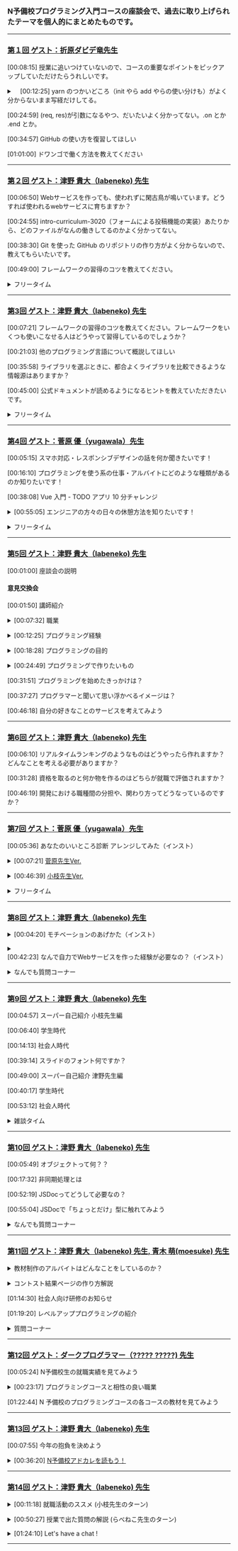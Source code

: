
### N予備校プログラミング入門コースの座談会で、過去に取り上げられたテーマを個人的にまとめたものです。
___
<!-- 第1回 -->
### [第１回 ゲスト：折原ダビデ竜先生][1]

<p>

[00:08:15] 授業に追いつけていないので、コースの重要なポイントをピックアップしていただけたらうれしいです。
</p> 

<details><summary>　[00:12:25] yarn のつかいどころ（init やら add やらの使い分けも）がよく分からないまま写経だけしてる。</summary><p></p>

<p>

[00:14:57] yarn init</p>
<p>[00:16:30] yarn add</p>
<p>[00:21:03] yarn install</p>
</details><p></p>

<p>

[00:24:59] (req, res)が引数になるやつ、だいたいよく分かってない。.on とか .end とか。</p>
<p>[00:34:57] GitHub の使い方を復習してほしい</p>
<p>[01:01:00] ドワンゴで働く方法を教えてください</p>

___

<!-- 第２回 -->
### [第２回 ゲスト：津野 貴大（labeneko) 先生][2]
  
<p>
  
[00:06:50] Webサービスを作っても、使われずに閑古鳥が鳴いています。どうすれば使われるwebサービスに育ちますか？</p>
<p>[00:24:55] intro-curriculum-3020（フォームによる投稿機能の実装）あたりから、どのファイルがなんの働きしてるのかよく分かってない。</p>
<p>[00:38:30] Git を使った GitHub のリポジトリの作り方がよく分からないので、教えてもらいたいです。</p>
<p>[00:49:00] フレームワークの習得のコツを教えてください。</p>

<details><summary>フリータイム</summary><p></p>
  
<p>
   
[00:56:40] 仕様設計後はまずGitHub上でレポジトリーを作るところから開始するのですか？</p>
<p>[00:57:40] phpのプログラムをlaravelのフレームワークを覚えて書き換えるのは難しいですか？</p>
<p>[00:58:54] docker学んだ方が良いですか？</p>
<p>[00:59:26] curl deスゴ技を紹介してください</p>
<p>[01:00:46] ラベネコさんの個人サイトはどこのサーバーですか？AWSは高いのですか？</p>
<p>[01:01:26] 英語力はどのくらいあると良いでしょうか？おすすめの英語勉強方があれば教えてください</p>
<p>[01:01:52] typo を減らすにはどうすれば良いのでしょうか？</p>
<p>[01:02:12] 今までどんなプログラミング言語を使われてきましたか？</p>
<p>[01:02:50] プログラマーで就職すると、実際はどういう仕事をするんですか？</p>
<p>[01:03:09] ラベネコさんにフォーラムで回答してもらって無茶苦茶助かりました。ありがとうございます！</p>
<p>[01:03:54] 冬のコンテスト、一番しょぼい提出の仕方（弱気）でも挑戦したいです。授業で習ったやつをちょっと変更、でしょうか？4章全部予習したらいけますか？</p>
<p>[01:04:30] scalaの魅力はどんなところですか？？</p>
<p>[01:05:10] laravelはrailsに似ているのですか？</p>
<p>[01:05:22] DBやGit管理に便利なツールってありますか？</p>
</details><p></p>


___

<!-- 第3回 -->
### [第3回 ゲスト：津野 貴大（labeneko) 先生][3]

<p>
  
[00:07:21] フレームワークの習得のコツを教えてください。フレームワークをいくつも使いこなせる人はどうやって習得しているのでしょうか？</p>
<p>[00:21:03] 他のプログラミング言語について概説してほしい</p>
<p>[00:35:58] ライブラリを選ぶときに、都合よくライブラリを比較できるような情報源はありますか？</p>
<p>[00:45:00] 公式ドキュメントが読めるようになるヒントを教えていただきたいです。</p>

<details><summary>フリータイム</summary><p></p>
  
  <p>
      
[00:54:38] Q◯itaとZe◯n、どちらが優位ですか？笑</p>
</details><p></p>

___

<!-- 第4回 -->
### [第4回 ゲスト：菅原 優（yugawala）先生][4]

<p>
  
[00:05:15] スマホ対応・レスポンシブデザインの話を何か聞きたいです！</p>
<p>[00:16:10] プログラミングを使う系の仕事・アルバイトにどのような種類があるのか知りたいです！</p>
<p>[00:38:08] Vue 入門 - TODO アプリ 10 分チャレンジ</p>
<details><summary>[00:55:05] エンジニアの方々の日々の休憩方法を知りたいです！</summary><p></p>
  
<p>
    
[00:58:48] 座り仕事だと、腰痛になりませんか？</p>
<p>[00:59:05] 冬は指先冷たくなりませんか？</p>
<p>[00:59:20] コーヒーは必需品？</p>
<p>[00:59:32] 目が痛くなりませんか？</p>
<p>[01:00:13] キーボードに飲み物こぼしたりしますか？</p>

</details><p></p>

<details><summary>フリータイム</summary><p></p>
  
<p>
      
[01:00:50] キーボードは何を使っていますか</p>
<p>[01:01:35] Vue.jsはどのように習得されましたか？</p>
</details><p></p>

___

<!-- 第5回 -->
### [第5回 ゲスト：津野 貴大（labeneko) 先生][5]

[00:01:00] 座談会の説明

#### 意見交換会
<p>
  
[00:01:50] 講師紹介</p>

<details><summary>[00:07:32] 職業</summary><p></p>
<p>1. 社会人 47.2%<br>
2. 学生（N/S高生、N中生以外） 5.6%<br>
3. 学生（N/S高生、N中生）  25.0%<br>
4. その他 22.2%</p>
</details><p></p>

<details><summary>[00:12:25] プログラミング経験</summary><p></p>
<p>1. 現役エンジニア   17.1%<br>
2. 趣味レベルで経験あり 37.1%<br>
3. ない（パソコン経験はある） 42.9%<br>
4. ない（パソコン初心者） 2.9%</p>
  </details><p></p>

<details><summary>[00:18:28] プログラミングの目的</summary><p></p>
<p>1. プログラマーになりたい 41.9%<br>
2. プログラミングを趣味にしたい 9.7%<br>
3. 作りたいものがある 41.9%<br>
4. その他 6.5%</p>
</details><p></p>

<details><summary>[00:24:49] プログラミングで作りたいもの</summary><p></p>
1. Web サービス 56.3%<br>
2. スマホアプリ 28.1%<br>
3. PCゲーム 6.3%<br>
4. その他 9.4%<br>
</details><p></p>

<p>[00:31:51] プログラミングを始めたきっかけは？</p>

<p>[00:37:27] プログラマーと聞いて思い浮かべるイメージは？</p>

<p>[00:46:18] 自分の好きなことのサービスを考えてみよう</p>

___

<!-- 第6回 -->
### [第6回 ゲスト：津野 貴大（labeneko) 先生][6]

<p>
  
  [00:06:10] リアルタイムランキングのようなものはどうやったら作れますか？どんなことを考える必要がありますか？</p>
<p>[00:31:28] 資格を取るのと何か物を作るのはどちらが就職で評価されますか？</p>
<p>[00:46:19] 開発における職種間の分担や、関わり方ってどうなっているのですか？</p>

___

<!-- 第7回 -->
### [第7回 ゲスト：菅原 優（yugawala）先生][7]
  
<p>
  
[00:05:36] あなたのいいところ診断 アレンジしてみた（インスト）</p>
<details><summary>[00:07:21] <a href="https://github.com/yugawala/assessment-su">菅原先生Ver.</a></summary><p></p>
  <p>
    
  [00:11:09] 好きなレイアウトにしてみた（Figma の紹介）</p>
<p>[00:12:34] ベジェ曲線・ベクター画像・SVGファイルの紹介</p>
  <p>[00:19:09] <a href="https://www.pinterest.jp/">pinterest</a> の紹介</p>
  <p>[00:21:16] <a href="https://fonts.google.com/">Web フォント</a>の紹介</p>
<p>[00:25:03] 権利関係の注意</p>
<p>[00:29:25] Web フォントの追加の仕方</p>
<p>[00:30:26] アニメーションをつけてみた</p>
<p>[00:11:09] CSS ファイルを分けてみた</p>
<p>[00:38:14] セマンティック HTML</p>
</details><p></p>

<details><summary>[00:46:39] <a href="https://github.com/hakoeda/nnn_recommender">小枝先生Ver.</a></summary><p></p>
  <p>
    
  [00:46:52] プロ的ビフォーアフター</p>
<p>[00:47:20] index.html</p>
<p>[00:51:14] assessment関数を2行に（コレクション関数）</p>
<p>[00:58:20] タグは作らずにテンプレ式に（spanタグ）</p>
<p>[01:02:42] オブジェクトを使ってわかりやすく</p>
<p>[01:09:50] ボタンを削除してリアルタイムに（oninput）</p>
<p>[01:11:13] 表示のオンオフを1行で（三項演算子）</p>
<p>[01:15:47] document.getElementByIdは省略（変数に入った関数）</p>
<p>[00:11:09] CSS ファイルを分けてみた</p>
<p>[00:38:14] セマンティック HTML</p>
</details><p></p>

<details><summary>フリータイム</summary><p></p>
  
<p>
   
[01:15:47] 三項演算子の補足</p>
<p>[01:23:03] 先生のコードを第一章までを習った学習分で書き直すと、どんなふうになりますか？</p>
<p>[01:24:59] あんなに繋げてしまうとどうやってデバッグするの？</p>
<p>[01:29:41] 菅原先生と、小枝先生の今回のいいところ診断の製作時間はどれくらいかかりましたか？</p>
</details><p></p>

___

<!-- 第8回 -->
### [第8回 ゲスト：津野 貴大（labeneko) 先生][8]
  
<details><summary>[00:04:20] モチベーションのあげかた（インスト）</summary><p></p>
<p>[00:05:18] 自分の好きをアプリにしよう</p>
<p>[00:10:54] プログラミング友達を見つけよう</p>
<p>[00:18:29] プログラミングは"手段"と割り切る</p>
<p>[00:22:02] 目標を持とう</p>
<p>[00:29:13] 情報収集のコツ（インスト）</p>
<p>[00:29:51] コミュニティに参加しよう</p>
<p>[00:32:22] フィードを設定しよう</p>
<p>[00:35:26] アプリを作ろう</p>
<p>[00:38:24] OSSに参加しよう</p>
</details><p></p>
<details><summary>[00:42:23] なんで自力でWebサービスを作った経験が必要なの？（インスト）</summary><p></p>
<p>[00:45:16] らべねこ先生と一緒に趣味サービスの新規開発を追体験してみよう！</p>
<p>[00:59:55] 完成した<a href="https://labeneko.github.io/translate-relay/index.html">サイト</a></p>
<p>[01:15:17] 成果と課題</p>
<p>[01:21:37] 折原先生と楽しくWebゲームアプリを作れる<a href="https://www.nnn.ed.nico/lessons/482531625">特番</a>があるらしい！？</p>
</details><p></p>

<details><summary>なんでも質問コーナー</summary><p></p>
  
<p>
   
[01:25:33] アイディアはあっても技術が追い付かない</p>
<p>[01:28:16] Amazonのレコメンドエンジン　使いたいのですけど、アクセスが少ない時は簡単なロジック組んだほうが自分のサービスは良いですか？</p>
<p>[01:28:47] アプリはまずは一日で作れるような簡単なものから作り始めると良いでしょうか？</p>
<p>[01:30:08] らべねこ先生はゲームを作られたことはありますか？</p>
</details><p></p>

___

<!-- 第9回 -->
### [第9回 ゲスト：津野 貴大（labeneko) 先生][9]
  
<p>
  
[00:04:57] スーパー自己紹介 小枝先生編</p>
<p>[00:06:40] 学生時代</p>
<p>[00:14:13] 社会人時代</p>
<p>[00:39:14] スライドのフォント何ですか？</p>
<p>[00:49:00] スーパー自己紹介 津野先生編</p>
<p>[00:40:17] 学生時代</p>
<p>[00:53:12] 社会人時代</p>

<details><summary>雑談タイム</summary><p></p>
  
<p>
   
[01:13:39] 小枝先生の趣味の話</p>
<p>[01:16:41] ゲームはMACでできるんですか？</p>
<p>[01:16:49] マイクラでもプログラミングされているのですか？</p>
<p>[01:18:14] どのように勉強をされるんですか？教材など、、、</p>
<p>[01:19:20] ゲーム用のパソコンスペック高そう</p>
<p>[01:19:35] 仕事を続ける上で大事にされていることは何ですか？</p>
<p>[01:21:21] プログラムの得意言語はありますか？</p>
<p>[01:21:36] エンジニアって有名大卒が多いんですか</p>
<p>[01:21:45] エンジニアってどこか所属ですか？ソロだとちゃんと仕事あるの？</p>
<p>[01:22:14] コミュニケーションを高める工夫とかしましたか？</p>
<p>[01:22:45] 環境は拘る方？</p>
<p>[01:22:45] コミュニケーションが苦手なのでチームワークは不安です</p>
<p>[01:23:59] 津野先生のターン</p>
<p>[01:24:00] 海外FX 1分で１０万溶かした</p>
<p>[01:24:25] １日仕事が8時間だと、途中で集中力が切れてしまうのですが、仕事に集中するための工夫はされていますか？</p>
<p>[01:26:24] プログラミングしていると気が付くと徹夜になったりしますか？</p>
<p>[01:28:40] コミュニケーションで相手の悪口を言わないコツとかありますか＞悪評コメントなど</p>
  
</details><p></p>

___

<!-- 第10回 -->
### [第10回 ゲスト：津野 貴大（labeneko) 先生][10]
  
<p>
  
[00:05:49] オブジェクトって何？？</p>
<p>[00:17:32] 非同期処理とは</p>
<p>[00:52:19] JSDocってどうして必要なの？</p>
<p>[00:55:04] JSDocで「ちょっとだけ」型に触れてみよう</p>

<details><summary>なんでも質問コーナー</summary><p></p>
  
<p>
   
[01:21:48] 折原先生は来年からプレシデントでいなくなるんですか？</p>
<p>[01:23:15] 消費税のプログラムはJSDocなしでも実装できますか？</p>
<p>[01:23:43] user strictって厳格モードもJSDOCと同じような感じ？</p>
<p>[01:25:24] レベルアップ講座は定期的に開催されるんですか？</p>
<p>[01:26:43] オブジェクト指向について知りたいです</p>
<p>[01:27:59] 本が合わないこともあるのですね</p>
<p>[01:29:18] TypeScriptの講座ってできませんか？</p>

</details><p></p>


___

<!-- 第11回 -->
### [第11回 ゲスト：津野 貴大（labeneko) 先生, 青木 萌(moesuke) 先生][11]
  
<details><summary>教材制作のアルバイトはどんなことをしているのか？</summary><p></p>
<p>
 
[00:10:54] 教材制作チームは何をしているの？</p>
<p>[00:12:05] 教材はどうやって管理しているの？</p>
<p>[00:23:17] どうして完成している教材を編集するの？</p>
<p>[00:32:33] テレワークでどうやって仕事を覚えるの？</p>
<p>[00:37:22] テレワークでコミュニケーションは取れてるの？</p>
<p>[00:41:50] プログラミングをしていてよかったこと</p>
</details><p></p>
 

<details><summary>コントスト結果ページの作り方解説</summary><p></p>
<p>
 
 [00:50:31] コンテスト結果発表ページを作ろう</p>
<p>[00:51:22] 使われいてる技術</p>
<p>[00:52:11] ディレクトリ構成</p>
<p>[00:54:14] こだわりが無ければテンプレを使おう</p>
<p>[01:01:47] HTML 全体の構成</p>
<p>[01:03:14] データの準備</p>
<p>[01:12:47] GitHub Pages で公開して完成</p>

</details><p></p>
<p>[01:14:30] 社会人向け研修のお知らせ</p>
<p>[01:19:20] レベルアッププログラミングの紹介</p>
<details><summary>質問コーナー</summary><p></p>
<p>
   
[01:28:45] リベースとは何ですか？</p>
<p>[01:29:00] yarn.lock は .gitignore に入れるべき？</p>
<p>[01:29:31] そろそろ、就職しようかとも思っていますが、入門コースを最後までやってから就業のほうが無難でしょうか？仕事をしながら4章までやるべきですか？</p>
<p>[01:32:00] リベースとは何ですか？</p>
</details><p></p>


___

<!-- 第12回 -->
### [第12回 ゲスト：ダークプログラマー（????? ?????) 先生][12]

<p>

[00:05:24] N予備校生の就職実績を見てみよう</p>
<details><summary>[00:23:17] プログラミングコースと相性の良い職業</summary><p></p>
<p>[00:32:59] バックエンド／サーバーサイドエンジニア</p>
<p>[00:37:10] フロントエンドエンジニア</p>
<p>[00:51:20] スマホアプリエンジニア</p>
<p>[00:52:50] ゲームエンジニア</p>
<p>[00:59:27] XR エンジニア</p>
<p>[01:22:44] インフラ／ネットワークエンジニア</p>
<p>[01:04:24] AI エンジニア</p>
<p>[01:08:19] クラウドエンジニア</p>
<p>[01:122:20] データアナリスト/データサイエンティスト</p>
<p>[01:15:49] セキュリティエンジニア</p>
</details><p></p>
<p>[01:22:44] N 予備校のプログラミングコースの各コースの教材を見てみよう</p>


___

<!-- 第13回 -->
### [第13回 ゲスト：津野 貴大（labeneko) 先生][13]
<p>

[00:07:55] 今年の抱負を決めよう</p>
<details><summary>[00:36:20] <a href="https://qiita.com/advent-calendar/2021/nyobi">N予備校アドカレを読もう！</a></summary><p></p>
<p>[00:38:15] <a href="https://qiita.com/HelloRusk/items/073b58c1605de224e67e">VSCode Extensions(拡張機能) 自作入門 〜VSCodeにおみくじ機能を追加する〜 (@HelloRusk さん)</a></p>
<p>[00:43:40] <a href="https://walkdd2.blogspot.com/2021/12/n.html">N予備校のプログラミングコースの受講を続けています（感想） (@nrt0 さん)</a></p>
<p>[00:49:05] <a href="https://qiita.com/satsukizzz/items/c2cec68c25b979731efa">チーム開発のハードルを下げる (@satsukizzz さん)</a></p>
<p>[00:52:36] <a href="https://qiita.com/moesuke/items/c3d6a11df2f548b8f7a0">エンジニアじゃなくても、プログラミングは便利だ！(@moesuke さん)</a></p>
<p>[00:55:35] <a href="https://penpen-dev.com/blog/nyobikou-puroguraminngu-2/">プログラミング入門コースに挑戦する人へアドバイス【N予備校】(@penpen_dev さん)</a></p>
<p>[00:58:27] <a href="https://qiita.com/Qohey/items/e5eee4682af61762fdfe">学生がSEになるためにやってよかったこと(@Qohey さん)</a></p>
<p>[01:00:14] <a href="https://note.com/balicpapan/n/n15e93aa5b76e">「先生もわかんないや、誰か教えて？」(@yuhkitakada さん)</a></p>
<p>[01:01:41] <a href="https://qiita.com/oosakiken1/items/23014c70480f0dede951">人は世界とネットでつながっているのだ-インターネットが世界という概念に起こしたパラダイムシフト- (@oosakiken1 さん)</a></p>
<p>[01:02:36] <a href="https://note.com/chikako_minimini/n/ndd8b1e5d5a4a">就職・転職に有利！「コミュニケーション能力」「礼儀・マナースキル」を高めるには○○力をきたえよう！ (@chikako2020 さん)</a></p>
<p>[01:04:27] <a href="https://qiita.com/hakoeda/items/e4c76fec2b8f629864b3">N予備校のプログラミング座談会で1年間話したこと (@hakoeda 先生)</a></p>
<p>[01:05:43] <a href="https://qiita.com/rabeneko/items/9c4db1a95b8bfe770b6b">Google Chromeのデベロッパーツールはとても便利 (@rabeneko 先生)</a></p>
<p>[01:06:52] <a href="https://note.com/s_hayase/n/n2f8977b1e719">micro:bitと戯れる (@s-hayase さん)</a></p>
<p>[01:08:41] <a href="https://qiita.com/n_oga/items/c1e17bc4f0321110d508">💪まいにちN予備写経体操💪 〜前腕反射筋は裏切らない〜 (@n_oga さん)</a></p>
<p>[01:09:33] <a href="https://qiita.com/kenton116/items/5920e205b5567bba6640">N予備校プログラミングコースの感想（9ヶ月目） (@kenton116 さん)</a></p>
<p>[01:11:08] <a href="https://gist.github.com/ihwka/f06cfd5f685b9c08e9c4330545b04dd6">私が本気でプログラマーを目指すまで (@ihwka さん)</a></p>
<p>[01:15:04] <a href="https://qiita.com/D_drAAgon/items/fde85cb53bb990467daa">できる！アプリケーションコンテストの審査員 (@D_drAAgon 先生)</a></p>
<p>[01:18:08] <a href="https://qiita.com/rabeneko/items/4a5d8195d65389ec44d6">N予備校で講師をして約1年になります (@rabeneko 先生)</a></p>
<p>[01:16:50] <a href="https://qiita.com/yu-rie/items/00134c90f4d87c6c9141">あらためて JavaScript の配列用関数の戻り値を調べてみた (自分)</a></p>
<p>[01:18:45] <a href="https://note.com/s_hayase/n/n7adb326ff4d6">JSとC言語を比べてみる (@s-hayase さん)</a></p>
<p>[01:21:48] <a href="https://yellowerable.kagome-kagome.com/zakki/%E7%A7%81%E3%81%8C%E6%9C%9D%E8%B5%B7%E3%81%8D%E3%82%8B%E3%81%9F%E3%82%81%E3%81%AB%E3%82%84%E3%81%A3%E3%81%A6%E3%81%84%E3%82%8B%E3%81%93%E3%81%A8">IoT技術によってより確実に起床する (@BlueZhiaar さん)</a></p>
<p>[01:23:12] <a href="https://qiita.com/fuuchin/items/2d29d51160da9f297c95">slackのエモティコンについて (@fuuchin さん)</a></p>
<p>[01:24:00] <a href="https://qiita.com/kenton116/items/6ba6bef0ec6983093ea2">VSCodeの便利機能について (@kenton116 さん)</a></p>
<p>[01:25:52] <a href="https://qiita.com/taigaozawa/items/b3bfc5a333fa9c706386">学生が「数式の書けるチャットアプリ」を作りました【TS/NextJS】 (@taigaozawa さん)</a></p>
<p>[01:27:24] <a href="https://qiita.com/asazuke/items/600b023b1f064d47760b">突貫！CSS！ (@asazuke さん)</a></p>
<p>[01:29:30] <a href="https://qiita.com/HelloRusk/items/6f4bae28d5389dea1dc1">Nintendo Switch の「スマートフォンへ送る」を支える技術 (@HelloRusk さん)</a></p>
</details><p></p>
 
___

<!-- 第14回 -->
### [第14回 ゲスト：津野 貴大（labeneko) 先生][14]

<details><summary>[00:11:18] 就職活動のススメ (小枝先生のターン)</summary><p></p>
<p>

[00:11:47] 最近の IT エンジニア市場</p>
<p>[00:26:02] ポートフォリオを作ろう</p>
<p>[00:34:03] 面接のコツ</p>
<p>[00:48:05] 職務経歴書の書き方</p>
</details><p></p>

<details><summary>[00:50:27] 授業で出た質問の解説 (らべねこ先生のターン)</summary><p></p>
<p>

[00:50:52] 乱数の仕組み (<a href="https://qiita.com/rabeneko/items/e7af3c81c02da5ff0318">Qiita</a>)</p>
<p>[01:23:40] 環境変装の仕組み (<a href="https://qiita.com/rabeneko/items/40e9871ae65c2911b22d">Qiita</a>)</p>
</details><p></p>

<details><summary>[01:24:10] Let's have a chat !</summary><p></p>
<p>

[01:24:39] エンジニアの求人が都市部に集中している気がします</p>
<p>[01:25:29] プログラミングの仕事内容の実際がよくわからないのですが、どういう感じなんでしょうか？変数名からなにからガチガチに指示があるんでしょうか？</p>
<p>[01:28:48] Slack等で、ポートフォリオサイトを見てもらって、アドバイスもらえたらうれしいです</p>
<p>[01:30:42] コンテスト夜通しで燃え尽き症気味です。先生たちも仕事を作り上げたらどうなりますか？</p>
<p>[01:31:22] 自分で書いたコードを後で読む事への苦手意識が強いです/他人が作ったプログラムも修正を担当すること多いですか？</p>
<p>[01:32:25] プログラムをAIが書いてしまって人間の仕事が無くなることはありますか？</p>
<p>[01:33:23] AIが人間に敵対することはありますか？</p>
</details><p></p>

___

[1]:https://www.nnn.ed.nico/lessons/482531138
[2]:https://www.nnn.ed.nico/lessons/482531180
[3]:https://www.nnn.ed.nico/lessons/482531200
[4]:https://www.nnn.ed.nico/lessons/482531201
[5]:https://www.nnn.ed.nico/lessons/482531574
[6]:https://www.nnn.ed.nico/lessons/482531575
[7]:https://www.nnn.ed.nico/lessons/482531576
[8]:https://www.nnn.ed.nico/lessons/482531577
[9]:https://www.nnn.ed.nico/lessons/482531578
[10]:https://www.nnn.ed.nico/lessons/482531579
[11]:https://www.nnn.ed.nico/lessons/482531580
[12]:https://www.nnn.ed.nico/lessons/482531581
[13]:https://www.nnn.ed.nico/lessons/482531582
[14]:https://www.nnn.ed.nico/lessons/482531583

